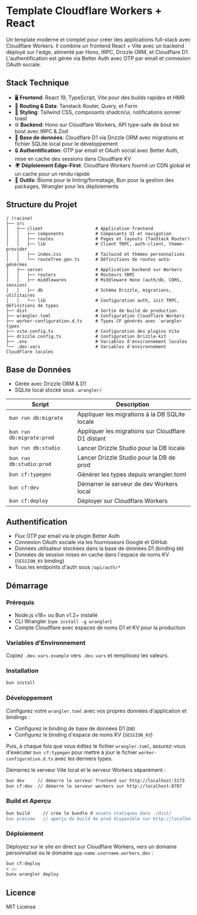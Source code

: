 # Template Cloudflare Workers + React

Un template moderne et complet pour créer des applications full-stack avec Cloudflare Workers. Il combine un frontend React + Vite avec un backend déployé sur l'edge, alimenté par Hono, tRPC, Drizzle ORM, et Cloudflare D1. L'authentification est gérée via Better Auth avec OTP par email et connexion OAuth sociale.

## Stack Technique

- 🖥️ **Frontend**: React 19, TypeScript, Vite pour des builds rapides et HMR
- 🔄 **Routing & Data**: Tanstack Router, Query, et Form
- 🎨 **Styling**: Tailwind CSS, composants shadcn/ui, notifications sonner toast
- 🌐 **Backend**: Hono sur Cloudflare Workers, API type-safe de bout en bout avec tRPC & Zod
- 💾 **Base de données**: Cloudflare D1 via Drizzle ORM avec migrations et fichier SQLite local pour le développement
- 🔒 **Authentification**: OTP par email et OAuth social avec Better Auth, mise en cache des sessions dans Cloudflare KV
- 🌍 **Déploiement Edge-First**: Cloudflare Workers fournit un CDN global et un cache pour un rendu rapide
- 🧰 **Outils**: Biome pour le linting/formatage, Bun pour la gestion des packages, Wrangler pour les déploiements

## Structure du Projet

```
/ (racine)
├── src
│   ├── client                    # Application frontend
│   │   ├── components            # Composants UI et navigation
│   │   ├── routes                # Pages et layouts (TanStack Router)
│   │   ├── lib                   # Client TRPC, auth-client, theme-provider
│   │   ├── index.css             # Tailwind et thèmes personnalisés
│   │   └── routeTree.gen.ts      # Définitions de routes auto-générées
│   ├── server                    # Application backend sur Workers
│   │   ├── routers               # Routeurs tRPC
│   │   ├── middlewares           # Middleware Hono (auth/db, CORS, session)
│   │   ├── db                    # Schéma Drizzle, migrations, utilitaires
│   │   └── lib                   # Configuration auth, init TRPC, définitions de types
├── dist                          # Sortie de build de production
├── wrangler.toml                 # Configuration Cloudflare Workers
├── worker-configuration.d.ts     # Types CF générés avec `wrangler types`
├── vite.config.ts                # Configuration des plugins Vite
├── drizzle.config.ts             # Configuration Drizzle-kit
├── .env                          # Variables d'environnement locales
└── .dev.vars                     # Variables d'environnement Cloudflare locales
```

## Base de Données

- Gérée avec Drizzle ORM & D1
- SQLite local stocké sous `.wrangler/`

| Script                    | Description                                    |
| ------------------------- | ---------------------------------------------- |
| `bun run db:migrate`      | Appliquer les migrations à la DB SQLite locale |
| `bun run db:migrate:prod` | Appliquer les migrations sur Cloudflare D1 distant |
| `bun run db:studio`       | Lancer Drizzle Studio pour la DB locale       |
| `bun run db:studio:prod`  | Lancer Drizzle Studio pour la DB de prod      |
| `bun cf:typegen`          | Générer les types depuis wrangler.toml        |
| `bun cf:dev`              | Démarrer le serveur de dev Workers local      |
| `bun cf:deploy`           | Déployer sur Cloudflare Workers               |

## Authentification

- Flux OTP par email via le plugin Better Auth
- Connexion OAuth sociale via les fournisseurs Google et GitHub
- Données utilisateur stockées dans la base de données D1 (binding `DB`)
- Données de session mises en cache dans l'espace de noms KV (`SESSION_KV` binding)
- Tous les endpoints d'auth sous `/api/auth/*`

## Démarrage

### Prérequis

- Node.js v18+ ou Bun v1.2+ installé
- CLI Wrangler (`npm install -g wrangler`)
- Compte Cloudflare avec espaces de noms D1 et KV pour la production

### Variables d'Environnement

Copiez `.dev.vars.example` vers `.dev.vars` et remplissez les valeurs.

### Installation

```bash
bun install
```

### Développement

Configurez votre `wrangler.toml` avec vos propres données d'application et bindings :

- Configurez le binding de base de données D1 (`DB`)
- Configurez le binding d'espace de noms KV (`SESSION_KV`)

Puis, à chaque fois que vous éditez le fichier `wrangler.toml`, assurez-vous d'exécuter `bun cf:typegen` pour mettre à jour le fichier `worker-configuration.d.ts` avec les derniers types.

Démarrez le serveur Vite local et le serveur Workers séparément :

```bash
bun dev     // démarre le serveur frontend sur http://localhost:5173
bun cf:dev  // démarre le serveur workers sur http://localhost:8787
```

### Build et Aperçu

```bash
bun build     // crée le bundle d'assets statiques dans ./dist/
bun preview   // aperçu du build de prod disponible sur http://localhost:4173
```

### Déploiement

Déployez sur le site en direct sur Cloudflare Workers, vers un domaine personnalisé ou le domaine `app-name.username.workers.dev` :

```bash
bun cf:deploy
# ou
bunx wrangler deploy
```

## Licence

MIT License
